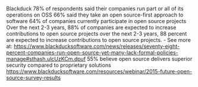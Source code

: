 Blackduck
    78% of respondents said their companies run part or all of its operations on OSS
    66% said they take an open source-first approach to software
    64% of companies currently participate in open source projects
    Over the next 2-3 years, 88% of companies are expected to increase contributions to open source projects
    over the next 2-3 years, 88 percent are expected to increase contributions to open source projects. - See more at: https://www.blackducksoftware.com/news/releases/seventy-eight-percent-companies-run-open-source-yet-many-lack-formal-policies-manage#sthash.ulcUzKCm.dpuf
    55% believe open source delivers superior security compared to proprietary solutions
https://www.blackducksoftware.com/resources/webinar/2015-future-open-source-survey-results
